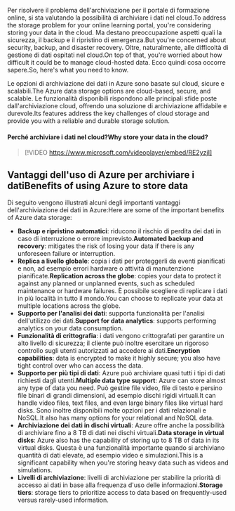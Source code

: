 <span data-ttu-id="b97fe-101">Per risolvere il problema dell'archiviazione per il portale di formazione online, si sta valutando la possibilità di archiviare i dati nel cloud.</span><span class="sxs-lookup"><span data-stu-id="b97fe-101">To address the storage problem for your online learning portal, you're considering storing your data in the cloud.</span></span> <span data-ttu-id="b97fe-102">Ma destano preoccupazione aspetti quali la sicurezza, il backup e il ripristino di emergenza.</span><span class="sxs-lookup"><span data-stu-id="b97fe-102">But you're concerned about security, backup, and disaster recovery.</span></span> <span data-ttu-id="b97fe-103">Oltre, naturalmente, alle difficoltà di gestione di dati ospitati nel cloud.</span><span class="sxs-lookup"><span data-stu-id="b97fe-103">On top of that, you're worried about how difficult it could be to manage cloud-hosted data.</span></span> <span data-ttu-id="b97fe-104">Ecco quindi cosa occorre sapere.</span><span class="sxs-lookup"><span data-stu-id="b97fe-104">So, here's what you need to know.</span></span>

<span data-ttu-id="b97fe-105">Le opzioni di archiviazione dei dati in Azure sono basate sul cloud, sicure e scalabili.</span><span class="sxs-lookup"><span data-stu-id="b97fe-105">The Azure data storage options are cloud-based, secure, and scalable.</span></span> <span data-ttu-id="b97fe-106">Le funzionalità disponibili rispondono alle principali sfide poste dall'archiviazione cloud, offrendo una soluzione di archiviazione affidabile e durevole.</span><span class="sxs-lookup"><span data-stu-id="b97fe-106">Its features address the key challenges of cloud storage and provide you with a reliable and durable storage solution.</span></span>

#### <a name="why-store-your-data-in-the-cloud"></a><span data-ttu-id="b97fe-107">Perché archiviare i dati nel cloud?</span><span class="sxs-lookup"><span data-stu-id="b97fe-107">Why store your data in the cloud?</span></span>

> [!VIDEO https://www.microsoft.com/videoplayer/embed/RE2yzjI]

## <a name="benefits-of-using-azure-to-store-data"></a><span data-ttu-id="b97fe-108">Vantaggi dell'uso di Azure per archiviare i dati</span><span class="sxs-lookup"><span data-stu-id="b97fe-108">Benefits of using Azure to store data</span></span>

<span data-ttu-id="b97fe-109">Di seguito vengono illustrati alcuni degli importanti vantaggi dell'archiviazione dei dati in Azure:</span><span class="sxs-lookup"><span data-stu-id="b97fe-109">Here are some of the important benefits of Azure data storage:</span></span>

- <span data-ttu-id="b97fe-110">**Backup e ripristino automatici**: riducono il rischio di perdita dei dati in caso di interruzione o errore imprevisto.</span><span class="sxs-lookup"><span data-stu-id="b97fe-110">**Automated backup and recovery**: mitigates the risk of losing your data if there is any unforeseen failure or interruption.</span></span>
- <span data-ttu-id="b97fe-111">**Replica a livello globale**: copia i dati per proteggerli da eventi pianificati e non, ad esempio errori hardware o attività di manutenzione pianificate.</span><span class="sxs-lookup"><span data-stu-id="b97fe-111">**Replication across the globe**: copies your data to protect it against any planned or unplanned events, such as scheduled maintenance or hardware failures.</span></span> <span data-ttu-id="b97fe-112">È possibile scegliere di replicare i dati in più località in tutto il mondo.</span><span class="sxs-lookup"><span data-stu-id="b97fe-112">You can choose to replicate your data at multiple locations across the globe.</span></span>
- <span data-ttu-id="b97fe-113">**Supporto per l'analisi dei dati**: supporta funzionalità per l'analisi dell'utilizzo dei dati.</span><span class="sxs-lookup"><span data-stu-id="b97fe-113">**Support for data analytics**: supports performing analytics on your data consumption.</span></span>
- <span data-ttu-id="b97fe-114">**Funzionalità di crittografia**: i dati vengono crittografati per garantire un alto livello di sicurezza; il cliente può inoltre esercitare un rigoroso controllo sugli utenti autorizzati ad accedere ai dati.</span><span class="sxs-lookup"><span data-stu-id="b97fe-114">**Encryption capabilities**: data is encrypted to make it highly secure; you also have tight control over who can access the data.</span></span>
- <span data-ttu-id="b97fe-115">**Supporto per più tipi di dati**: Azure può archiviare quasi tutti i tipi di dati richiesti dagli utenti.</span><span class="sxs-lookup"><span data-stu-id="b97fe-115">**Multiple data type support**: Azure can store almost any type of data you need.</span></span> <span data-ttu-id="b97fe-116">Può gestire file video, file di testo e persino file binari di grandi dimensioni, ad esempio dischi rigidi virtuali.</span><span class="sxs-lookup"><span data-stu-id="b97fe-116">It can handle video files, text files, and even large binary files like virtual hard disks.</span></span> <span data-ttu-id="b97fe-117">Sono inoltre disponibili molte opzioni per i dati relazionali e NoSQL.</span><span class="sxs-lookup"><span data-stu-id="b97fe-117">It also has many options for your relational and NoSQL data.</span></span>
- <span data-ttu-id="b97fe-118">**Archiviazione dei dati in dischi virtuali**: Azure offre anche la possibilità di archiviare fino a 8 TB di dati nei dischi virtuali.</span><span class="sxs-lookup"><span data-stu-id="b97fe-118">**Data storage in virtual disks**: Azure also has the capability of storing up to 8 TB of data in its virtual disks.</span></span> <span data-ttu-id="b97fe-119">Questa è una funzionalità importante quando si archiviano quantità di dati elevate, ad esempio video e simulazioni.</span><span class="sxs-lookup"><span data-stu-id="b97fe-119">This is a significant capability when you're storing heavy data such as videos and simulations.</span></span>
- <span data-ttu-id="b97fe-120">**Livelli di archiviazione**: livelli di archiviazione per stabilire la priorità di accesso ai dati in base alla frequenza d'uso delle informazioni.</span><span class="sxs-lookup"><span data-stu-id="b97fe-120">**Storage tiers**: storage tiers to prioritize access to data based on frequently-used versus rarely-used information.</span></span>